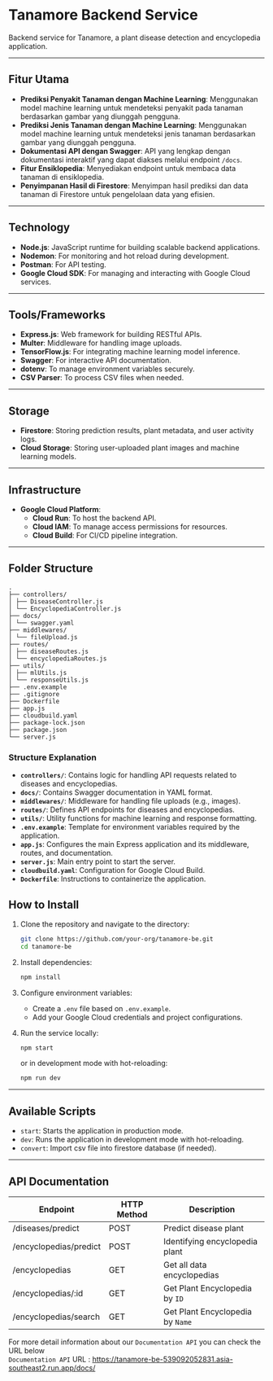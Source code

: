 # Tanamore Backend Service
Backend service for Tanamore, a plant disease detection and encyclopedia application.

---
## **Fitur Utama**
- **Prediksi Penyakit Tanaman dengan Machine Learning**: Menggunakan model machine learning untuk mendeteksi penyakit pada tanaman berdasarkan gambar yang diunggah pengguna.
- **Prediksi Jenis Tanaman dengan Machine Learning**: Menggunakan model machine learning untuk mendeteksi jenis tanaman berdasarkan gambar yang diunggah pengguna.
- **Dokumentasi API dengan Swagger**: API yang lengkap dengan dokumentasi interaktif yang dapat diakses melalui endpoint `/docs`.
- **Fitur Ensiklopedia**: Menyediakan endpoint untuk membaca data tanaman di ensiklopedia.
- **Penyimpanan Hasil di Firestore**: Menyimpan hasil prediksi dan data tanaman di Firestore untuk pengelolaan data yang efisien.

---

## **Technology**
- **Node.js**: JavaScript runtime for building scalable backend applications.
- **Nodemon**: For monitoring and hot reload during development.
- **Postman**: For API testing.
- **Google Cloud SDK**: For managing and interacting with Google Cloud services.

---

## **Tools/Frameworks**
- **Express.js**: Web framework for building RESTful APIs.
- **Multer**: Middleware for handling image uploads.
- **TensorFlow.js**: For integrating machine learning model inference.
- **Swagger**: For interactive API documentation.
- **dotenv**: To manage environment variables securely.
- **CSV Parser**: To process CSV files when needed.

---

## **Storage**
- **Firestore**: Storing prediction results, plant metadata, and user activity logs.
- **Cloud Storage**: Storing user-uploaded plant images and machine learning models.

---

## **Infrastructure**
- **Google Cloud Platform**:
  - **Cloud Run**: To host the backend API.
  - **Cloud IAM**: To manage access permissions for resources.
  - **Cloud Build**: For CI/CD pipeline integration.

---

## Folder Structure
```
. 
├── controllers/ 
│ ├── DiseaseController.js 
│ └── EncyclopediaController.js 
├── docs/ 
│ └── swagger.yaml 
├── middlewares/ 
│ └── fileUpload.js 
├── routes/ 
│ ├── diseaseRoutes.js 
│ └── encyclopediaRoutes.js 
├── utils/ 
│ ├── mlUtils.js 
│ └── responseUtils.js 
├── .env.example 
├── .gitignore 
├── Dockerfile 
├── app.js 
├── cloudbuild.yaml 
├── package-lock.json 
├── package.json 
└── server.js
```

### Structure Explanation
- **`controllers/`**: Contains logic for handling API requests related to diseases and encyclopedias.
- **`docs/`**: Contains Swagger documentation in YAML format.
- **`middlewares/`**: Middleware for handling file uploads (e.g., images).
- **`routes/`**: Defines API endpoints for diseases and encyclopedias.
- **`utils/`**: Utility functions for machine learning and response formatting.
- **`.env.example`**: Template for environment variables required by the application.  
- **`app.js`**: Configures the main Express application and its middleware, routes, and documentation.  
- **`server.js`**: Main entry point to start the server.
- **`cloudbuild.yaml`**: Configuration for Google Cloud Build.
- **`Dockerfile`**: Instructions to containerize the application.

## **How to Install**
1. Clone the repository and navigate to the directory:
    ```bash
    git clone https://github.com/your-org/tanamore-be.git
    cd tanamore-be
    ```

2. Install dependencies:
    ```bash
    npm install
    ```

3. Configure environment variables:
    - Create a `.env` file based on `.env.example`.
    - Add your Google Cloud credentials and project configurations.

4. Run the service locally:
    ```bash
    npm start
    ```
    or in development mode with hot-reloading:
    ```bash
    npm run dev
    ```

---

## **Available Scripts**
- `start`: Starts the application in production mode.
- `dev`: Runs the application in development mode with hot-reloading.
- `convert`: Import csv file into firestore database (if needed). 

---

## API Documentation

| Endpoint      | HTTP Method |  Description  |
| ------------- | ----------- | ------------- |
| /diseases/predict  | POST |  Predict disease plant
| /encyclopedias/predict  | POST | Identifying encyclopedia plant
| /encyclopedias  | GET |  Get all data encyclopedias
| /encyclopedias/:id  | GET | Get Plant Encyclopedia by `ID`
| /encyclopedias/search  | GET  | Get Plant Encyclopedia by `Name`

For more detail information about our `Documentation API` you can check the URL below  
`Documentation API` URL :  https://tanamore-be-539092052831.asia-southeast2.run.app/docs/ 

